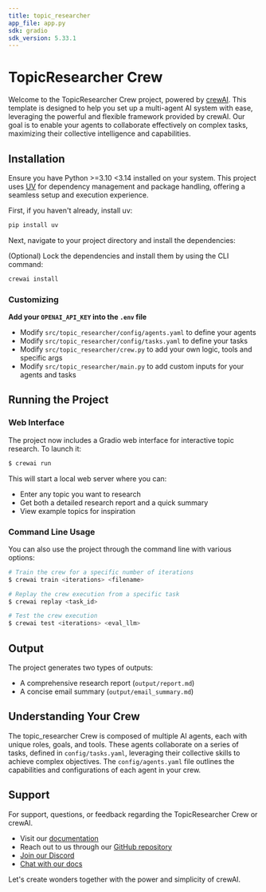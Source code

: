 ```yaml
---
title: topic_researcher
app_file: app.py
sdk: gradio
sdk_version: 5.33.1
---
```

# TopicResearcher Crew

Welcome to the TopicResearcher Crew project, powered by [crewAI](https://crewai.com). This template is designed to help you set up a multi-agent AI system with ease, leveraging the powerful and flexible framework provided by crewAI. Our goal is to enable your agents to collaborate effectively on complex tasks, maximizing their collective intelligence and capabilities.

## Installation

Ensure you have Python >=3.10 <3.14 installed on your system. This project uses [UV](https://docs.astral.sh/uv/) for dependency management and package handling, offering a seamless setup and execution experience.

First, if you haven't already, install uv:

```bash
pip install uv
```

Next, navigate to your project directory and install the dependencies:

(Optional) Lock the dependencies and install them by using the CLI command:
```bash
crewai install
```

### Customizing

**Add your `OPENAI_API_KEY` into the `.env` file**

- Modify `src/topic_researcher/config/agents.yaml` to define your agents
- Modify `src/topic_researcher/config/tasks.yaml` to define your tasks
- Modify `src/topic_researcher/crew.py` to add your own logic, tools and specific args
- Modify `src/topic_researcher/main.py` to add custom inputs for your agents and tasks

## Running the Project

### Web Interface
The project now includes a Gradio web interface for interactive topic research. To launch it:

```bash
$ crewai run
```

This will start a local web server where you can:
- Enter any topic you want to research
- Get both a detailed research report and a quick summary
- View example topics for inspiration

### Command Line Usage
You can also use the project through the command line with various options:

```bash
# Train the crew for a specific number of iterations
$ crewai train <iterations> <filename>

# Replay the crew execution from a specific task
$ crewai replay <task_id>

# Test the crew execution
$ crewai test <iterations> <eval_llm>
```

## Output
The project generates two types of outputs:
- A comprehensive research report (`output/report.md`)
- A concise email summary (`output/email_summary.md`)

## Understanding Your Crew

The topic_researcher Crew is composed of multiple AI agents, each with unique roles, goals, and tools. These agents collaborate on a series of tasks, defined in `config/tasks.yaml`, leveraging their collective skills to achieve complex objectives. The `config/agents.yaml` file outlines the capabilities and configurations of each agent in your crew.

## Support

For support, questions, or feedback regarding the TopicResearcher Crew or crewAI.
- Visit our [documentation](https://docs.crewai.com)
- Reach out to us through our [GitHub repository](https://github.com/joaomdmoura/crewai)
- [Join our Discord](https://discord.com/invite/X4JWnZnxPb)
- [Chat with our docs](https://chatg.pt/DWjSBZn)

Let's create wonders together with the power and simplicity of crewAI.
